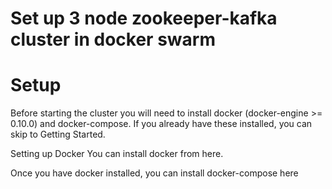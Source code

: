 # Set up 3 node zookeeper-kafka cluster in docker swarm
# Setup
Before starting the cluster you will need to install docker (docker-engine >= 0.10.0) and docker-compose. If you already have these installed, you can skip to Getting Started.

Setting up Docker
You can install docker from here.

Once you have docker installed, you can install docker-compose here
